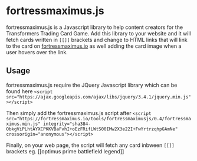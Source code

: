 # fortressmaximus.js

fortressmaximus.js is a Javascript library to help content creators for the Transformers Trading Card Game. Add this library to your website and it will fetch cards
written in `[[]]` brackets and change to HTML links that will link to the card on [fortressmaximus.io](https://fortressmaximus.io) as well adding the card image when a user hovers over the link.

## Usage

fortressmaximus.js require the JQuery Javascript library which can be found here
`<script src="https://ajax.googleapis.com/ajax/libs/jquery/3.4.1/jquery.min.js"></script>`

Then simply add the fortressmaximus.js script after
`<script src="https://fortressmaximus.io/tools/fortressmaximusjs/0.4/fortressmaximus.min.js" integrity="sha384-ObkgViPLhtAYXCPKKVBaFvhI+oEzFRifLWtS00IMw2X3e22I+FwYrtrzqhpGAmNe" crossorigin="anonymous"></script>`

Finally, on your web page, the script will fetch any card inbween `[[]]` brackets
eg.
[[optimus prime battlefield legend]]

